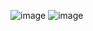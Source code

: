 ![image](https://github.com/user-attachments/assets/a506a6bd-8fb1-44e8-8506-00e788534bf3)
![image](https://github.com/user-attachments/assets/5fee9a8c-fdca-480e-8190-887d30015938)
